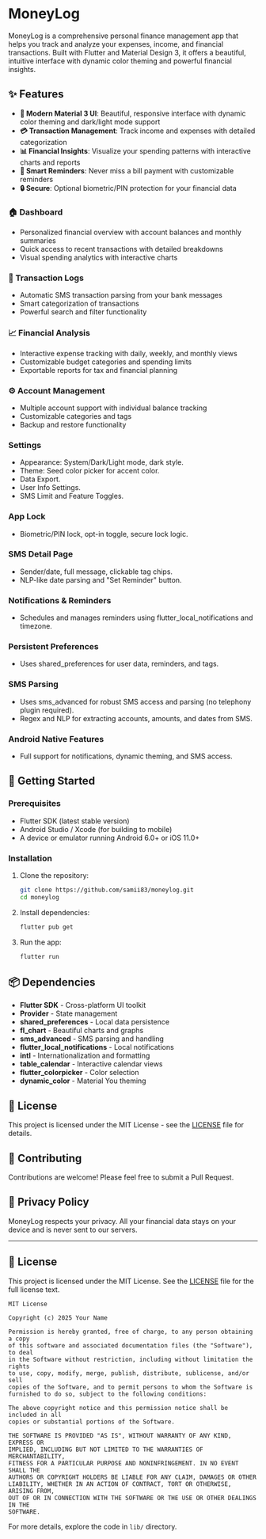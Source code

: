 # MoneyLog

MoneyLog is a comprehensive personal finance management app that helps you track and analyze your expenses, income, and financial transactions. Built with Flutter and Material Design 3, it offers a beautiful, intuitive interface with dynamic color theming and powerful financial insights.

## ✨ Features

- **📱 Modern Material 3 UI**: Beautiful, responsive interface with dynamic color theming and dark/light mode support
- **💳 Transaction Management**: Track income and expenses with detailed categorization
- **📊 Financial Insights**: Visualize your spending patterns with interactive charts and reports
- **🔔 Smart Reminders**: Never miss a bill payment with customizable reminders
- **🔒 Secure**: Optional biometric/PIN protection for your financial data

### 🏠 Dashboard
- Personalized financial overview with account balances and monthly summaries
- Quick access to recent transactions with detailed breakdowns
- Visual spending analytics with interactive charts

### 💬 Transaction Logs
- Automatic SMS transaction parsing from your bank messages
- Smart categorization of transactions
- Powerful search and filter functionality

### 📈 Financial Analysis
- Interactive expense tracking with daily, weekly, and monthly views
- Customizable budget categories and spending limits
- Exportable reports for tax and financial planning

### ⚙️ Account Management
- Multiple account support with individual balance tracking
- Customizable categories and tags
- Backup and restore functionality

### Settings
- Appearance: System/Dark/Light mode, dark style.
- Theme: Seed color picker for accent color.
- Data Export.
- User Info Settings.
- SMS Limit and Feature Toggles.

### App Lock
- Biometric/PIN lock, opt-in toggle, secure lock logic.

### SMS Detail Page
- Sender/date, full message, clickable tag chips.
- NLP-like date parsing and "Set Reminder" button.

### Notifications & Reminders
- Schedules and manages reminders using flutter_local_notifications and timezone.

### Persistent Preferences
- Uses shared_preferences for user data, reminders, and tags.

### SMS Parsing
- Uses sms_advanced for robust SMS access and parsing (no telephony plugin required).
- Regex and NLP for extracting accounts, amounts, and dates from SMS.

### Android Native Features
- Full support for notifications, dynamic theming, and SMS access.

## 🚀 Getting Started

### Prerequisites
- Flutter SDK (latest stable version)
- Android Studio / Xcode (for building to mobile)
- A device or emulator running Android 6.0+ or iOS 11.0+

### Installation
1. Clone the repository:
   ```sh
   git clone https://github.com/samii83/moneylog.git
   cd moneylog
   ```
2. Install dependencies:
   ```sh
   flutter pub get
   ```
3. Run the app:
   ```sh
   flutter run
   ```

## 📦 Dependencies

- **Flutter SDK** - Cross-platform UI toolkit
- **Provider** - State management
- **shared_preferences** - Local data persistence
- **fl_chart** - Beautiful charts and graphs
- **sms_advanced** - SMS parsing and handling
- **flutter_local_notifications** - Local notifications
- **intl** - Internationalization and formatting
- **table_calendar** - Interactive calendar views
- **flutter_colorpicker** - Color selection
- **dynamic_color** - Material You theming

## 📝 License

This project is licensed under the MIT License - see the [LICENSE](LICENSE) file for details.

## 🤝 Contributing

Contributions are welcome! Please feel free to submit a Pull Request.

## 📄 Privacy Policy

MoneyLog respects your privacy. All your financial data stays on your device and is never sent to our servers.

---

## 📄 License

This project is licensed under the MIT License. See the [LICENSE](LICENSE) file for the full license text.

```
MIT License

Copyright (c) 2025 Your Name

Permission is hereby granted, free of charge, to any person obtaining a copy
of this software and associated documentation files (the "Software"), to deal
in the Software without restriction, including without limitation the rights
to use, copy, modify, merge, publish, distribute, sublicense, and/or sell
copies of the Software, and to permit persons to whom the Software is
furnished to do so, subject to the following conditions:

The above copyright notice and this permission notice shall be included in all
copies or substantial portions of the Software.

THE SOFTWARE IS PROVIDED "AS IS", WITHOUT WARRANTY OF ANY KIND, EXPRESS OR
IMPLIED, INCLUDING BUT NOT LIMITED TO THE WARRANTIES OF MERCHANTABILITY,
FITNESS FOR A PARTICULAR PURPOSE AND NONINFRINGEMENT. IN NO EVENT SHALL THE
AUTHORS OR COPYRIGHT HOLDERS BE LIABLE FOR ANY CLAIM, DAMAGES OR OTHER
LIABILITY, WHETHER IN AN ACTION OF CONTRACT, TORT OR OTHERWISE, ARISING FROM,
OUT OF OR IN CONNECTION WITH THE SOFTWARE OR THE USE OR OTHER DEALINGS IN THE
SOFTWARE.
```

For more details, explore the code in `lib/` directory.

